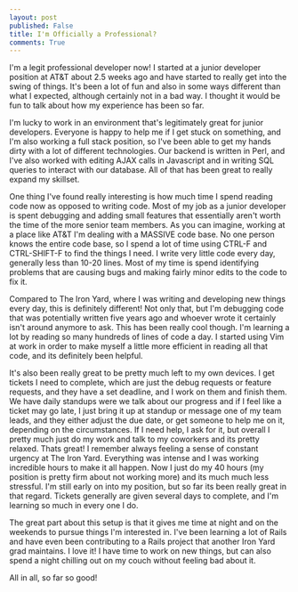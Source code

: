 ```yaml
---
layout: post
published: False
title: I'm Officially a Professional?
comments: True
---
```

I'm a legit professional developer now! I started at a junior developer position at AT&T about 2.5 weeks ago and have started to really get into the swing of things.  It's been a lot of fun and also in some ways different than what I expected, although certainly not in a bad way. I thought it would be fun to talk about how my experience has been so far.

I'm lucky to work in an environment that's legitimately great for junior developers. Everyone is happy to help me if I get stuck on something, and I'm also working a full stack position, so I've been able to get my hands dirty with a lot of different technologies. Our backend is written in Perl, and I've also worked with editing AJAX calls in Javascript and in writing SQL queries to interact with our database. All of that has been great to really expand my skillset.

One thing I've found really interesting is how much time I spend reading code now as opposed to writing code. Most of my job as a junior developer is spent debugging and adding small features that essentially aren't worth the time of the more senior team members. As you can imagine, working at a place like AT&T I'm dealing with a MASSIVE code base. No one person knows the entire code base, so I spend a lot of time using CTRL-F and CTRL-SHIFT-F to find the things I need. I write very little code every day, generally less than 10-20 lines. Most of my time is spend identifying problems that are causing bugs and making fairly minor edits to the code to fix it.

Compared to The Iron Yard, where I was writing and developing new things every day, this is definitely different! Not only that, but I'm debugging code that was potentially written five years ago and whoever wrote it certainly isn't around anymore to ask. This has been really cool though. I'm learning a lot by reading so many hundreds of lines of code a day. I started using Vim at work in order to make myself a little more efficient in reading all that code, and its definitely been helpful.

It's also been really great to be pretty much left to my own devices. I get tickets I need to complete, which are just the debug requests or feature requests, and they have a set deadline, and I work on them and finish them. We have daily standups were we talk about our progress and if I feel like a ticket may go late, I just bring it up at standup or message one of my team leads, and they either adjust the due date, or get someone to help me on it, depending on the circumstances. If I need help, I ask for it, but overall I pretty much just do my work and talk to my coworkers and its pretty relaxed. Thats great! I remember always feeling a sense of constant urgency at The Iron Yard. Everything was intense and I was working incredible hours to make it all happen. Now I just do my 40 hours (my position is pretty firm about not working more) and its much much less stressful. I'm still early on into my position, but so far its been really great in that regard. Tickets generally are given several days to complete, and I'm learning so much in every one I do.

The great part about this setup is that it gives me time at night and on the weekends to pursue things I'm interested in. I've been learning a lot of Rails and have even been contributing to a Rails project that another Iron Yard grad maintains. I love it! I have time to work on new things, but can also spend a night chilling out on my couch without feeling bad about it.

All in all, so far so good!
